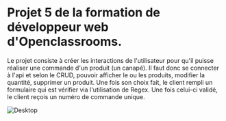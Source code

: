 # Projet 5 de la formation de développeur web d'Openclassrooms.

Le projet consiste à créer les interactions de l'utilisateur pour qu'il puisse réaliser une commande d'un produit (un canapé).
Il faut donc se connecter à l'api et selon le CRUD, pouvoir afficher le ou les produits, modifier la quantité, supprimer un produit. 
Une fois son choix fait, le client rempli un formulaire qui est vérifier via l'utilisation de Regex. Une fois celui-ci validé, le client reçois un numéro de commande unique. 

![Desktop](https://github.com/carredamien/kanap/blob/main/screenshot_kanap.JPG)
